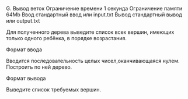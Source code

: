 
G. Вывод веток
Ограничение времени 	1 секунда
Ограничение памяти 	64Mb
Ввод 	стандартный ввод или input.txt
Вывод 	стандартный вывод или output.txt

Для полученного дерева выведите список всех вершин, имеющих только одного ребёнка, в порядке возрастания.

Формат ввода

Вводится последовательность целых чисел,оканчивающаяся нулем. Построить по ней дерево.

Формат вывода

Выведите список требуемых вершин. 
